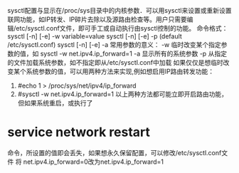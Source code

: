 sysctl配置与显示在/proc/sys目录中的内核参数．可以用sysctl来设置或重新设置联网功能，如IP转发、IP碎片去除以及源路由检查等。用户只需要编辑/etc/sysctl.conf文件，即可手工或自动执行由sysctl控制的功能。
命令格式：
sysctl [-n] [-e] -w variable=value
sysctl [-n] [-e] -p (default /etc/sysctl.conf)
sysctl [-n] [-e] -a
常用参数的意义：
-w   临时改变某个指定参数的值，如
sysctl -w net.ipv4.ip_forward=1
-a   显示所有的系统参数
-p   从指定的文件加载系统参数，如不指定即从/etc/sysctl.conf中加载
如果仅仅是想临时改变某个系统参数的值，可以用两种方法来实现,例如想启用IP路由转发功能：
1) #echo 1 > /proc/sys/net/ipv4/ip_forward
2) #sysctl -w net.ipv4.ip_forward=1
以上两种方法都可能立即开启路由功能，但如果系统重启，或执行了
# service network restart
命令，所设置的值即会丢失，如果想永久保留配置，可以修改/etc/sysctl.conf文件
将 net.ipv4.ip_forward=0改为net.ipv4.ip_forward=1
